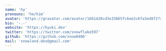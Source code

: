 ```yaml
---
name: 'hy'
pronouns: 'he/him'
avatar: 'https://gravatar.com/avatar/1661428cd3e33665fc6ee2c6fa3e40f2?size=256'
bio: '-.-'
website: 'https://hyuki.dev'
twitter: 'https://twitter.com/snowflake597'
github: 'https://github.com/snow0406'
mail: 'snowland.dev@gmail.com'
---
```

